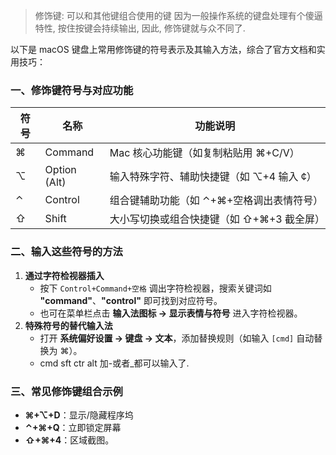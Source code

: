 > 修饰键: 可以和其他键组合使用的键
> 因为一般操作系统的键盘处理有个傻逼特性, 按住按键会持续输出, 因此, 修饰键就与众不同了.

以下是 macOS 键盘上常用修饰键的符号表示及其输入方法，综合了官方文档和实用技巧：

### 一、修饰键符号与对应功能

| **符号** | **名称**     | **功能说明**                              |
| -------- | ------------ | ----------------------------------------- |
| ⌘        | Command      | Mac 核心功能键（如复制粘贴用 ⌘+C/V）      |
| ⌥        | Option (Alt) | 输入特殊字符、辅助快捷键（如 ⌥+4 输入 ¢） |
| ⌃        | Control      | 组合键辅助功能（如 ⌃+⌘+空格调出表情符号） |
| ⇧        | Shift        | 大小写切换或组合快捷键（如 ⇧+⌘+3 截全屏） |

### 二、输入这些符号的方法

1. **通过字符检视器插入**
   - 按下 `Control+Command+空格` 调出字符检视器，搜索关键词如 **"command"**、**"control"** 即可找到对应符号。
   - 也可在菜单栏点击 **输入法图标 → 显示表情与符号** 进入字符检视器。
2. **特殊符号的替代输入法**
   - 打开 **系统偏好设置 → 键盘 → 文本**，添加替换规则（如输入 `[cmd]` 自动替换为 ⌘）。
   - cmd sft ctr alt 加-或者_都可以输入了.

### 三、常见修饰键组合示例

- **⌘+⌥+D**：显示/隐藏程序坞
- **⌃+⌘+Q**：立即锁定屏幕
- **⇧+⌘+4**：区域截图。
